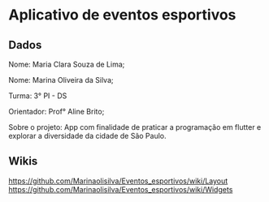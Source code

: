 # Aplicativo de eventos esportivos


## Dados

<p> Nome: Maria Clara Souza de Lima; </p>
<p> Nome: Marina Oliveira da Silva; </p>
<p> Turma: 3° PI - DS </p>
<p> Orientador: Prof° Aline Brito; </p>
<p> Sobre o projeto: App com finalidade de praticar a programação em flutter e explorar a diversidade da cidade de São Paulo. </p>

## Wikis

https://github.com/Marinaolisilva/Eventos_esportivos/wiki/Layout
<br>
https://github.com/Marinaolisilva/Eventos_esportivos/wiki/Widgets
